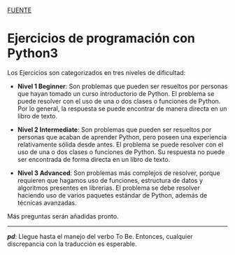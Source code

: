 [FUENTE](https://github.com/Abhijeet199/Python3-excercise-questions)

# Ejercicios de programación con Python3

Los Ejercicios son categorizados en tres niveles de dificultad:

  * **Nivel 1 Beginner**: Son problemas que pueden ser resueltos por personas que hayan tomado un curso introductorio de Python. El problema se puede resolver con el uso de una o dos clases o funciones de Python. Por lo general, la respuesta se puede encontrar de manera directa en un libro de texto.
  
  * **Nivel 2 Intermediate**: Son problemas que pueden ser resueltos por personas que acaban de aprender Python, pero poseen una experiencia relativamente sólida desde antes. El problema se puede resolver con el uso de una o dos clases o funciones de Python. Su respuesta no puede ser encontrada de forma directa en un libro de texto.
  
  * **Nivel 3 Advanced**: Son problemas más complejos de resolver, porque requieren que hagamos uso de funciones, estructura de datos y algoritmos presentes en librerias. El problema se debe resolver haciendo uso de varios paquetes estándar de Python, además de técnicas avanzadas.

Más preguntas serán añadidas pronto.

---
***pd***: Llegue hasta el manejo del verbo To Be. Entonces, cualquier discrepancia con la traducción es esperable.


<!--
# Python3 programming exercises

### Level 1	Beginner means someone who has just gone through an introductory Python course. He can solve some problems with 1 or 2 Python classes or functions. Normally, the answers could directly be found in the textbooks.

### Level 2	Intermediate means someone who has just learned Python, but already has a relatively strong programming background from before. He should be able to solve problems which may involve 1 or more Python classes or functions. The answers cannot be directly be found in the textbooks.

### Level 3	Advanced means He/She should use Python to solve more complex problem using more rich libraries functions and data structures and algorithms. He/She is supposed to solve the problem using several Python standard packages and advanced techniques.

*More questions will be added soon 
-->
